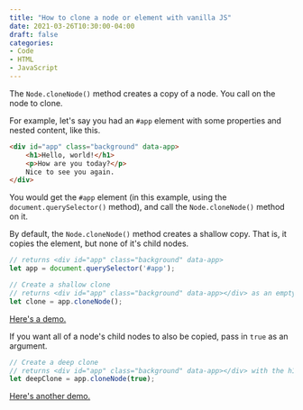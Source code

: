```yaml
---
title: "How to clone a node or element with vanilla JS"
date: 2021-03-26T10:30:00-04:00
draft: false
categories:
- Code
- HTML
- JavaScript
---
```


The `Node.cloneNode()` method creates a copy of a node. You call on the node to clone.

For example, let's say you had an `#app` element with some properties and nested content, like this.

```html
<div id="app" class="background" data-app>
	<h1>Hello, world!</h1>
	<p>How are you today?</p>
	Nice to see you again.
</div>
```

You would get the `#app` element (in this example, using the `document.querySelector()` method), and call the `Node.cloneNode()` method on it.

By default, the `Node.cloneNode()` method creates a shallow copy. That is, it copies the element, but none of it's child nodes.

```js
// returns <div id="app" class="background" data-app>
let app = document.querySelector('#app');

// Create a shallow clone
// returns <div id="app" class="background" data-app></div> as an empty node
let clone = app.cloneNode();
```

[Here's a demo.](https://codepen.io/cferdinandi/pen/GRrJqzY)

If you want all of a node's child nodes to also be copied, pass in `true` as an argument.

```js
// Create a deep clone
// returns <div id="app" class="background" data-app></div> with the h1, p, and text nodes
let deepClone = app.cloneNode(true);
```

[Here's another demo.](https://codepen.io/cferdinandi/pen/zYNGBbN)
